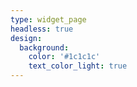```yaml
---
type: widget_page
headless: true
design:
  background:
    color: '#1c1c1c'
    text_color_light: true
---
```

